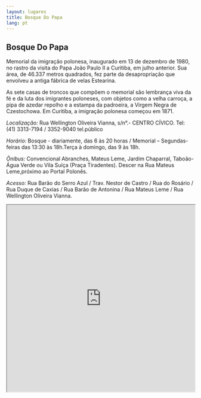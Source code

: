 ```yaml
---
layout: lugares
title: Bosque Do Papa
lang: pt
---
```


## Bosque Do Papa

Memorial da imigração polonesa, inaugurado em 13 de dezembro de 1980, no rastro da visita do Papa João Paulo II a Curitiba, em julho anterior. Sua área, de 46.337 metros quadrados, fez parte da desapropriação que envolveu a antiga fábrica de velas Estearina.

As sete casas de troncos que compõem o memorial são lembrança viva da fé e da luta dos imigrantes poloneses, com objetos como a velha carroça, a pipa de azedar repolho e a estampa da padroeira, a Virgem Negra de Czestochowa. Em Curitiba, a imigração polonesa começou em 1871.

*Localização:*
Rua Wellington Oliveira Vianna, s/n°.- CENTRO CÍVICO.
Tel: (41) 3313-7194 / 3352-9040 tel.público

*Horário:*
Bosque - diariamente, das 6 às 20 horas / Memorial – Segundas-feiras das 13:30 às 18h.Terça à domingo, das 9 às 18h.

*Ônibus:*
Convencional Abranches, Mateus Leme, Jardim Chaparral, Taboão-Água Verde ou Vila Suíça (Praça Tiradentes). Descer na Rua Mateus Leme,próximo ao Portal Polonês.

*Acesso:*
Rua Barão do Serro Azul / Trav. Nestor de Castro / Rua do Rosário / Rua Duque de Caxias / Rua Barão de Antonina / Rua Mateus Leme / Rua Wellington Oliveira Vianna.

<iframe style="width:100%; height:500px;" src="https://a.tiles.mapbox.com/v3/nolram.ii93mbin/attribution,zoompan,zoomwheel,geocoder,share.html"></iframe>

